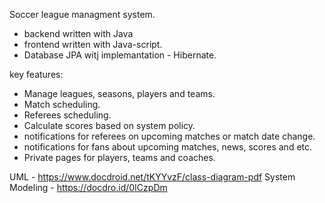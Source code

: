 Soccer league managment system.

* backend written with Java
* frontend written with Java-script.
* Database JPA witj implemantation - Hibernate.

key features:

* Manage leagues, seasons, players and teams.
* Match scheduling.
* Referees scheduling.
* Calculate scores based on system policy.
* notifications for referees on upcoming matches or match date change.
* notifications for fans about upcoming matches, news, scores and etc.
* Private pages for players, teams and coaches.


UML - https://www.docdroid.net/tKYYvzF/class-diagram-pdf
System Modeling - https://docdro.id/0ICzpDm
